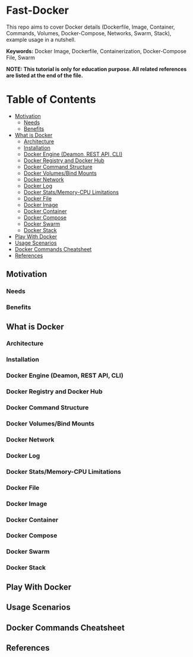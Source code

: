 # Fast-Docker
This repo aims to cover Docker details (Dockerfile, Image, Container, Commands, Volumes, Docker-Compose, Networks, Swarm, Stack), example usage in a nutshell.

**Keywords:** Docker Image, Dockerfile, Containerization, Docker-Compose File, Swarm

**NOTE: This tutorial is only for education purpose. All related references are listed at the end of the file.**

# Table of Contents
- [Motivation](#motivation)
    - [Needs](#needs)
    - [Benefits](#benefits)
- [What is Docker](#whatIsDocker)
    - [Architecture](#architecture)
    - [Installation](#installation)
    - [Docker Engine (Deamon, REST API, CLI)](#engine)
    - [Docker Registry and Docker Hub](#registry)
    - [Docker Command Structure](#command)
    - [Docker Volumes/Bind Mounts](#volume)
    - [Docker Network](#network)
    - [Docker Log](#log)
    - [Docker Stats/Memory-CPU Limitations](#stats)
    - [Docker File](#file)
    - [Docker Image](#image)
    - [Docker Container](#container)
    - [Docker Compose](#compose)
    - [Docker Swarm](#swarm)
    - [Docker Stack](#stack)
- [Play With Docker](#playWithDocker)
- [Usage Scenarios](#scenario)
- [Docker Commands Cheatsheet](#cheatsheet)
- [References](#references)

## Motivation <a name="motivation"></a>

### Needs <a name="needs"></a>

### Benefits <a name="benefits"></a>

## What is Docker  <a name="whatIsDocker"></a>

### Architecture  <a name="architecture"></a>

### Installation  <a name="installation"></a>

### Docker Engine (Deamon, REST API, CLI)  <a name="engine"></a>

### Docker Registry and Docker Hub  <a name="registry"></a>

### Docker Command Structure  <a name="command"></a>

### Docker Volumes/Bind Mounts  <a name="volume"></a>

### Docker Network <a name="network"></a>

### Docker Log  <a name="log"></a>

### Docker Stats/Memory-CPU Limitations  <a name="stats"></a>

### Docker File  <a name="file"></a>

### Docker Image  <a name="image"></a>

### Docker Container  <a name="container"></a>

### Docker Compose  <a name="compose"></a>

### Docker Swarm  <a name="swarm"></a>

### Docker Stack  <a name="stack"></a>

## Play With Docker  <a name="playWithDocker"></a>

## Usage Scenarios  <a name="scenario"></a>

## Docker Commands Cheatsheet <a name="cheatsheet"></a>

## References  <a name="references"></a>
   
